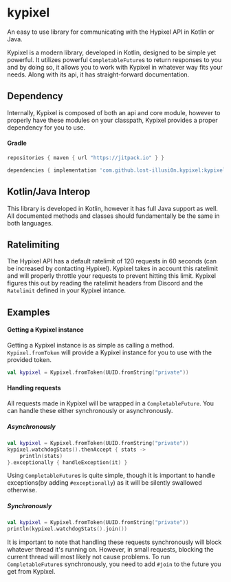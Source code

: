 # kypixel
An easy to use library for communicating with the Hypixel API in Kotlin or Java.

Kypixel is a modern library, developed in Kotlin, designed to be simple yet powerful. It utilizes powerful ``CompletableFuture``s to return responses to you and by doing so, it allows you to work with Kypixel in whatever way fits your needs. Along with its api, it has straight-forward documentation.

## Dependency
Internally, Kypixel is composed of both an api and core module, however to properly have these modules on your classpath, Kypixel provides a proper dependency for you to use.

#### Gradle
```groovy
repositories { maven { url "https://jitpack.io" } }

dependencies { implementation 'com.github.lost-illusi0n.kypixel:kypixel:1.0.1' }
```

## Kotlin/Java Interop
This library is developed in Kotlin, however it has full Java support as well. All documented methods and classes should fundamentally be the same in both languages.

## Ratelimiting
The Hypixel API has a default ratelimit of 120 requests in 60 seconds (can be increased by contacting Hypixel). Kypixel takes in account this ratelimit and will properly throttle your requests to prevent hitting this limit. Kypixel figures this out by reading the ratelimit headers from Discord and the ``Ratelimit`` defined in your Kypixel intance.

## Examples
#### Getting a Kypixel instance
Getting a Kypixel instance is as simple as calling a method. ``Kypixel.fromToken`` will provide a Kypixel instance for you to use with the provided token.
```kotlin
val kypixel = Kypixel.fromToken(UUID.fromString("private"))
```
#### Handling requests
All requests made in Kypixel will be wrapped in a ``CompletableFuture``. You can handle these either synchronously or asynchronously.
##### Asynchronously
```kotlin
val kypixel = Kypixel.fromToken(UUID.fromString("private"))
kypixel.watchdogStats().thenAccept { stats ->
    println(stats)
}.exceptionally { handleException(it) }
```
Using ``CompletableFuture``s is quite simple, though it is important to handle exceptions(by adding ``#exceptionally``) as it will be silently swallowed otherwise.
##### Synchronously
```kotlin
val kypixel = Kypixel.fromToken(UUID.fromString("private"))
println(kypixel.watchdogStats().join())
```
It is important to note that handling these requests synchronously will block whatever thread it's running on. However, in small requests, blocking the current thread will most likely not cause problems. To run ``CompletableFuture``s synchronously, you need to add ``#join`` to the future you get from Kypixel. 